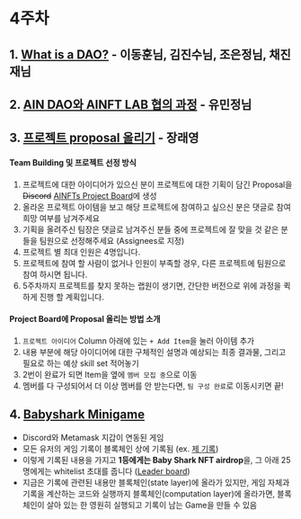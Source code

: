 # 4주차

## 1. [What is a DAO?](https://blog.aragon.org/what-is-a-dao/) - 이동훈님, 김진수님, 조은정님, 채진재님

## 2. [AIN DAO와 AINFT LAB 협의 과정]([https://dao.ainetwork.ai/t/proposal-ainft-lab/57/2](https://docs.google.com/presentation/d/1oUnqb8w9QRRAVGScLBce4B7oviRSqIf3hT5YZ7lClX4/edit)) - 유민정님

## 3. [프로젝트 proposal 올리기](https://github.com/orgs/AINFTs/projects/1) - 장래영

#### Team Building 및 프로젝트 선정 방식
1. 프로젝트에 대한 아이디어가 있으신 분이 프로젝트에 대한 기획이 담긴 Proposal을 ~~Discord~~ [AINFTs Project Board](https://github.com/orgs/AINFTs/projects/1/views/1)에 생성
2. 올라온 프로젝트 아이템을 보고 해당 프로젝트에 참여하고 싶으신 분은 댓글로 참여 희망 여부를 남겨주세요
3. 기획을 올려주신 팀장은 댓글로 남겨주신 분들 중에 프로젝트에 잘 맞을 것 같은 분들을 팀원으로 선정해주세요 (Assignees로 지정)
4. 프로젝트 별 최대 인원은 4명입니다.
5. 프로젝트에 참여 할 사람이 없거나 인원이 부족할 경우, 다른 프로젝트에 팀원으로 참여 하시면 됩니다.
6. 5주차까지 프로젝트를 찾지 못하는 랩원이 생기면, 간단한 버전으로 위에 과정을 퀵하게 진행 할 계획입니다.

#### Project Board에 Proposal 올리는 방법 소개

1. `프로젝트 아이디어` Column 아래에 있는 `+ Add Item`을 눌러 아이템 추가
2. 내용 부분에 해당 아이디어에 대한 구체적인 설명과 예상되는 최종 결과물, 그리고 필요로 하는 예상 skill set 적어놓기
3. 2번이 완료가 되면 Item을 옆에 `멤버 모집 중`으로 이동
4. 멤버를 다 구성되어서 더 이상 멤버를 안 받는다면, `팀 구성 완료`로 이동시키면 끝!


## 4. [Babyshark Minigame](https://discord.gg/RuW6PqfNvH)

- Discord와 Metamask 지갑이 연동된 게임
- 모든 유저의 게임 기록이 블록체인 상에 기록됨 (ex. [제 기록](https://insight.ainetwork.ai/database/values/apps/baby_shark/0xCd011Df1708FE6EBf7A56Ba86519eeDfcADc80f5))
- 이렇게 기록된 내용을 가지고 **1등에게는 Baby Shark NFT airdrop**을, 그 아래 25명에게는 whitelist 초대를 줍니다 ([Leader board](https://nft.babyshark.com/game/leaderboard))
- 지금은 기록에 관련된 내용만 블록체인(state layer)에 올라가 있지만, 게임 자체과 기록을 계산하는 코드와 실행까지 블록체인(computation layer)에 올라가면, 블록체인이 살아 있는 한 영원히 실행되고 기록이 남는 Game을 만들 수 있음
